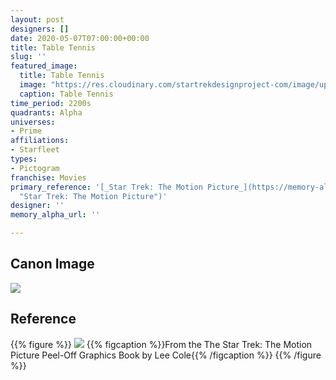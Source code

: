 ```yaml
---
layout: post
designers: []
date: 2020-05-07T07:00:00+00:00
title: Table Tennis
slug: ''
featured_image:
  title: Table Tennis
  image: "https://res.cloudinary.com/startrekdesignproject-com/image/upload/v1588628225/TableTennis.png"
  caption: Table Tennis
time_period: 2200s
quadrants: Alpha
universes:
- Prime
affiliations:
- Starfleet
types:
- Pictogram
franchise: Movies
primary_reference: '[_Star Trek: The Motion Picture_](https://memory-alpha.fandom.com/wiki/Star_Trek:_The_Motion_Picture
  "Star Trek: The Motion Picture")'
designer: ''
memory_alpha_url: ''

---
```

## Canon Image

![](https://res.cloudinary.com/startrekdesignproject-com/image/upload/v1588628225/TableTennis_TMP1.jpg)

## Reference

{{% figure %}}
![](https://res.cloudinary.com/startrekdesignproject-com/image/upload/v1588628295/TableTennis_Ref.jpg)
{{% figcaption %}}From the The Star Trek: The Motion Picture Peel-Off Graphics Book by Lee Cole{{% /figcaption %}}
{{% /figure %}}